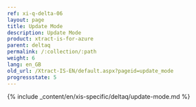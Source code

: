 ```yaml
---
ref: xi-q-delta-06
layout: page
title: Update Mode
description: Update Mode
product: xtract-is-for-azure
parent: deltaq
permalink: /:collection/:path
weight: 6
lang: en_GB
old_url: /Xtract-IS-EN/default.aspx?pageid=update_mode
progressstate: 5
---
```

{% include _content/en/xis-specific/deltaq/update-mode.md %}
